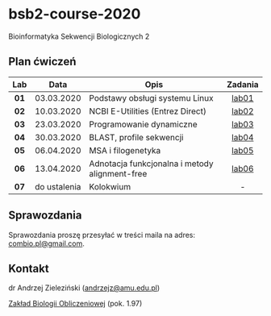 # bsb2-course-2020
Bioinformatyka Sekwencji Biologicznych 2

## Plan ćwiczeń

| Lab | Data | Opis | Zadania |
| :---: | --- | --- | :---: |
| **01** | 03.03.2020 | Podstawy obsługi systemu Linux | [lab01](./lab01.md)  |
| **02**    | 10.03.2020 | NCBI E-Utilities (Entrez Direct) | [lab02](./lab02.md) |
| **03**    | 23.03.2020 | Programowanie dynamiczne | [lab03](./lab03.md) |
| **04**    | 30.03.2020 | BLAST, profile sekwencji | [lab04](./lab04.md) |
| **05**    | 06.04.2020 | MSA i filogenetyka | [lab05](./lab05.md) |
| **06**    | 13.04.2020 | Adnotacja funkcjonalna i metody alignment-free | [lab06](./lab06) |
| **07**    | do ustalenia | Kolokwium | -  |


## Sprawozdania

Sprawozdania proszę przesyłać w treści maila na adres: combio.pl@gmail.com.


## Kontakt

dr Andrzej Zieleziński (andrzejz@amu.edu.pl)

[Zakład Biologii Obliczeniowej](http://www.combio.pl) (pok. 1.97)
